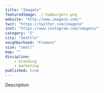 ```yaml
---
title: "ImageCo"
featuredImage: ./-hamburgers.png
website: "http://www.imageco.com/"
twit: "https://twitter.com/imageco"
inst: "https://www.instagram.com/imageco/"
category: "I"
city: "Seattle"
neighborhood: "Fremont"
size: "small"
map: ""
discipline:
    - branding
    - marketing
published: true
---
```


Description
